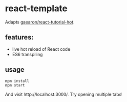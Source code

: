 # react-template

Adapts [gaearon/react-tutorial-hot](https://github.com/gaearon/react-tutorial-hot).

## features:
- live hot reload of React code
- ES6 transpiling

## usage

```
npm install
npm start
```

And visit http://localhost:3000/. Try opening multiple tabs!
